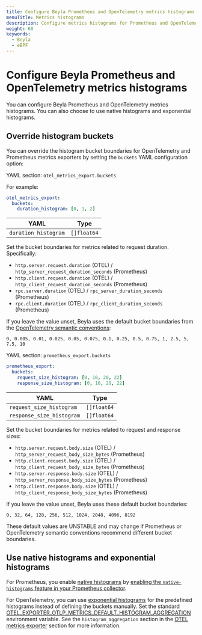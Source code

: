 ```yaml
---
title: Configure Beyla Prometheus and OpenTelemetry metrics histograms
menuTitle: Metrics histograms
description: Configure metrics histograms for Prometheus and OpenTelemetry, and whether to use native histograms and exponential histograms.
weight: 60
keywords:
  - Beyla
  - eBPF
---
```


# Configure Beyla Prometheus and OpenTelemetry metrics histograms

You can configure Beyla Prometheus and OpenTelemetry metrics histograms. You can also choose to use native histograms and exponential histograms.

## Override histogram buckets

You can override the histogram bucket boundaries for OpenTelemetry and Prometheus metrics exporters by setting the `buckets` YAML configuration option:

YAML section: `otel_metrics_export.buckets`

For example:

```yaml
otel_metrics_export:
  buckets:
    duration_histogram: [0, 1, 2]
```

| YAML                 | Type        |
| -------------------- | ----------- |
| `duration_histogram` | `[]float64` |

Set the bucket boundaries for metrics related to request duration. Specifically:

- `http.server.request.duration` (OTEL) / `http_server_request_duration_seconds` (Prometheus)
- `http.client.request.duration` (OTEL) / `http_client_request_duration_seconds` (Prometheus)
- `rpc.server.duration` (OTEL) / `rpc_server_duration_seconds` (Prometheus)
- `rpc.client.duration` (OTEL) / `rpc_client_duration_seconds` (Prometheus)

If you leave the value unset, Beyla uses the default bucket boundaries from the [OpenTelemetry semantic conventions](https://github.com/open-telemetry/opentelemetry-specification/blob/main/specification/metrics/semantic_conventions/http-metrics.md):

```
0, 0.005, 0.01, 0.025, 0.05, 0.075, 0.1, 0.25, 0.5, 0.75, 1, 2.5, 5, 7.5, 10
```

YAML section: `prometheus_export.buckets`

```yaml
prometheus_export:
  buckets:
    request_size_histogram: [0, 10, 20, 22]
    response_size_histogram: [0, 10, 20, 22]
```

| YAML                      | Type        |
| ------------------------- | ----------- |
| `request_size_histogram`  | `[]float64` |
| `response_size_histogram` | `[]float64` |

Set the bucket boundaries for metrics related to request and response sizes:

- `http.server.request.body.size` (OTEL) / `http_server_request_body_size_bytes` (Prometheus)
- `http.client.request.body.size` (OTEL) / `http_client_request_body_size_bytes` (Prometheus)
- `http.server.response.body.size` (OTEL) / `http_server_response_body_size_bytes` (Prometheus)
- `http.client.response.body.size` (OTEL) / `http_client_response_body_size_bytes` (Prometheus)

If you leave the value unset, Beyla uses these default bucket boundaries:

```
0, 32, 64, 128, 256, 512, 1024, 2048, 4096, 8192
```

These default values are UNSTABLE and may change if Prometheus or OpenTelemetry semantic conventions recommend different bucket boundaries.

## Use native histograms and exponential histograms

For Prometheus, you enable [native histograms](https://prometheus.io/docs/concepts/metric_types/#histogram) by [enabling the `native-histograms` feature in your Prometheus collector](https://prometheus.io/docs/prometheus/latest/feature_flags/#native-histograms).

For OpenTelemetry, you can use [exponential histograms](https://opentelemetry.io/docs/specs/otel/metrics/data-model/#exponentialhistogram) for the predefined histograms instead of defining the buckets manually. Set the standard [OTEL_EXPORTER_OTLP_METRICS_DEFAULT_HISTOGRAM_AGGREGATION](https://opentelemetry.io/docs/specs/otel/metrics/sdk_exporters/otlp/#additional-configuration) environment variable. See the `histogram_aggregation` section in the [OTEL metrics exporter](../export-data/) section for more information.
